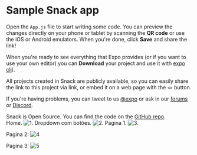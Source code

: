 # Sample Snack app

Open the `App.js` file to start writing some code. You can preview the changes directly on your phone or tablet by scanning the **QR code** or use the iOS or Android emulators. When you're done, click **Save** and share the link!

When you're ready to see everything that Expo provides (or if you want to use your own editor) you can **Download** your project and use it with [expo cli](https://docs.expo.dev/get-started/installation/#expo-cli)).

All projects created in Snack are publicly available, so you can easily share the link to this project via link, or embed it on a web page with the `<>` button.

If you're having problems, you can tweet to us [@expo](https://twitter.com/expo) or ask in our [forums](https://forums.expo.dev/c/expo-dev-tools/61) or [Discord](https://chat.expo.dev/).

Snack is Open Source. You can find the code on the [GitHub repo](https://github.com/expo/snack).
</br>
Home.
![1](https://github.com/Cristiandiv/appJogosRotas/assets/132522844/3bf6d60f-36fe-4fb3-b2d9-699d9ada17de).
Dropdown com botôes.
![2](https://github.com/Cristiandiv/appJogosRotas/assets/132522844/beb15b45-ef16-4ef8-9eb3-405ce59d4a7f).
Pagina 1.
![3](https://github.com/Cristiandiv/appJogosRotas/assets/132522844/4dbf2377-df12-4710-a712-a29311da6d74).

Pagina 2:
![4](https://github.com/Cristiandiv/appJogosRotas/assets/132522844/c8ca354f-ceb0-4c39-9c09-8248c0c2511b)

Pagina 3:
![5](https://github.com/Cristiandiv/appJogosRotas/assets/132522844/88b10d7a-c7eb-4e6d-a79b-2854caa63c1e)
